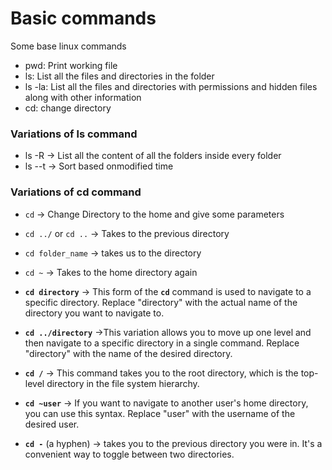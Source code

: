 # Basic commands
Some base linux commands

- pwd: Print working file
- ls: List all the files and directories in the folder
- ls -la: List all the files and directories with permissions and hidden files along with other information
- cd: change directory

### Variations of ls command

- ls -R → List all the content of all the folders inside every folder
- ls --t → Sort based onmodified time

### Variations of cd command
- `cd` → Change Directory to the home and give some parameters

- `cd ../` or `cd ..` → Takes to the previous directory

- `cd folder_name` → takes us to the directory

- `cd ~` → Takes to the home directory again

- **`cd directory`** → This form of the **`cd`** command is used to navigate to a specific directory. Replace "directory" with the actual name of the directory you want to navigate to.

- **`cd ../directory`** →This variation allows you to move up one level and then navigate to a specific directory in a single command. Replace "directory" with the name of the desired directory.

- **`cd /`** → This command takes you to the root directory, which is the top-level directory in the file system hierarchy.

- **`cd ~user`** → If you want to navigate to another user's home directory, you can use this syntax. Replace "user" with the username of the desired user.

- **`cd -`** (a hyphen) → takes you to the previous directory you were in. It's a convenient way to toggle between two directories.
